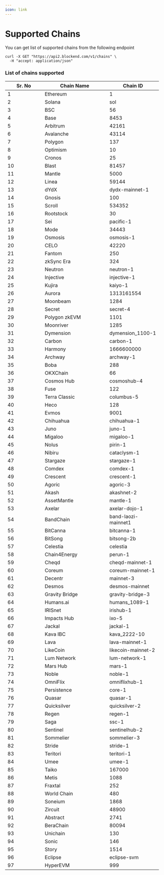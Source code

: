 ```yaml
---
icon: link
---
```


# Supported Chains

You can get list of supported chains from the following endpoint

```
curl -X GET "https://api2.blockend.com/v1/chains" \
  -H "accept: application/json"
```

### List of chains supported

<table><thead><tr><th width="106">Sr. No</th><th width="196">Chain Name</th><th>Chain ID</th></tr></thead><tbody><tr><td>1</td><td>Ethereum</td><td>1</td></tr><tr><td>2</td><td>Solana</td><td>sol</td></tr><tr><td>3</td><td>BSC</td><td>56</td></tr><tr><td>4</td><td>Base</td><td>8453</td></tr><tr><td>5</td><td>Arbitrum</td><td>42161</td></tr><tr><td>6</td><td>Avalanche</td><td>43114</td></tr><tr><td>7</td><td>Polygon</td><td>137</td></tr><tr><td>8</td><td>Optimism</td><td>10</td></tr><tr><td>9</td><td>Cronos</td><td>25</td></tr><tr><td>10</td><td>Blast</td><td>81457</td></tr><tr><td>11</td><td>Mantle</td><td>5000</td></tr><tr><td>12</td><td>Linea</td><td>59144</td></tr><tr><td>13</td><td>dYdX</td><td>dydx-mainnet-1</td></tr><tr><td>14</td><td>Gnosis</td><td>100</td></tr><tr><td>15</td><td>Scroll</td><td>534352</td></tr><tr><td>16</td><td>Rootstock</td><td>30</td></tr><tr><td>17</td><td>Sei</td><td>pacific-1</td></tr><tr><td>18</td><td>Mode</td><td>34443</td></tr><tr><td>19</td><td>Osmosis</td><td>osmosis-1</td></tr><tr><td>20</td><td>CELO</td><td>42220</td></tr><tr><td>21</td><td>Fantom</td><td>250</td></tr><tr><td>22</td><td>zkSync Era</td><td>324</td></tr><tr><td>23</td><td>Neutron</td><td>neutron-1</td></tr><tr><td>24</td><td>Injective</td><td>injective-1</td></tr><tr><td>25</td><td>Kujira</td><td>kaiyo-1</td></tr><tr><td>26</td><td>Aurora</td><td>1313161554</td></tr><tr><td>27</td><td>Moonbeam</td><td>1284</td></tr><tr><td>28</td><td>Secret</td><td>secret-4</td></tr><tr><td>29</td><td>Polygon zkEVM</td><td>1101</td></tr><tr><td>30</td><td>Moonriver</td><td>1285</td></tr><tr><td>31</td><td>Dymension</td><td>dymension_1100-1</td></tr><tr><td>32</td><td>Carbon</td><td>carbon-1</td></tr><tr><td>33</td><td>Harmony</td><td>1666600000</td></tr><tr><td>34</td><td>Archway</td><td>archway-1</td></tr><tr><td>35</td><td>Boba</td><td>288</td></tr><tr><td>36</td><td>OKXChain</td><td>66</td></tr><tr><td>37</td><td>Cosmos Hub</td><td>cosmoshub-4</td></tr><tr><td>38</td><td>Fuse</td><td>122</td></tr><tr><td>39</td><td>Terra Classic</td><td>columbus-5</td></tr><tr><td>40</td><td>Heco</td><td>128</td></tr><tr><td>41</td><td>Evmos</td><td>9001</td></tr><tr><td>42</td><td>Chihuahua</td><td>chihuahua-1</td></tr><tr><td>43</td><td>Juno</td><td>juno-1</td></tr><tr><td>44</td><td>Migaloo</td><td>migaloo-1</td></tr><tr><td>45</td><td>Nolus</td><td>pirin-1</td></tr><tr><td>46</td><td>Nibiru</td><td>cataclysm-1</td></tr><tr><td>47</td><td>Stargaze</td><td>stargaze-1</td></tr><tr><td>48</td><td>Comdex</td><td>comdex-1</td></tr><tr><td>49</td><td>Crescent</td><td>crescent-1</td></tr><tr><td>50</td><td>Agoric</td><td>agoric-3</td></tr><tr><td>51</td><td>Akash</td><td>akashnet-2</td></tr><tr><td>52</td><td>AssetMantle</td><td>mantle-1</td></tr><tr><td>53</td><td>Axelar</td><td>axelar-dojo-1</td></tr><tr><td>54</td><td>BandChain</td><td>band-laozi-mainnet1</td></tr><tr><td>55</td><td>BitCanna</td><td>bitcanna-1</td></tr><tr><td>56</td><td>BitSong</td><td>bitsong-2b</td></tr><tr><td>57</td><td>Celestia</td><td>celestia</td></tr><tr><td>58</td><td>Chain4Energy</td><td>perun-1</td></tr><tr><td>59</td><td>Cheqd</td><td>cheqd-mainnet-1</td></tr><tr><td>60</td><td>Coreum</td><td>coreum-mainnet-1</td></tr><tr><td>61</td><td>Decentr</td><td>mainnet-3</td></tr><tr><td>62</td><td>Desmos</td><td>desmos-mainnet</td></tr><tr><td>63</td><td>Gravity Bridge</td><td>gravity-bridge-3</td></tr><tr><td>64</td><td>Humans.ai</td><td>humans_1089-1</td></tr><tr><td>65</td><td>IRISnet</td><td>irishub-1</td></tr><tr><td>66</td><td>Impacts Hub</td><td>ixo-5</td></tr><tr><td>67</td><td>Jackal</td><td>jackal-1</td></tr><tr><td>68</td><td>Kava IBC</td><td>kava_2222-10</td></tr><tr><td>69</td><td>Lava</td><td>lava-mainnet-1</td></tr><tr><td>70</td><td>LikeCoin</td><td>likecoin-mainnet-2</td></tr><tr><td>71</td><td>Lum Network</td><td>lum-network-1</td></tr><tr><td>72</td><td>Mars Hub</td><td>mars-1</td></tr><tr><td>73</td><td>Noble</td><td>noble-1</td></tr><tr><td>74</td><td>OmniFlix</td><td>omniflixhub-1</td></tr><tr><td>75</td><td>Persistence</td><td>core-1</td></tr><tr><td>76</td><td>Quasar</td><td>quasar-1</td></tr><tr><td>77</td><td>Quicksilver</td><td>quicksilver-2</td></tr><tr><td>78</td><td>Regen</td><td>regen-1</td></tr><tr><td>79</td><td>Saga</td><td>ssc-1</td></tr><tr><td>80</td><td>Sentinel</td><td>sentinelhub-2</td></tr><tr><td>81</td><td>Sommelier</td><td>sommelier-3</td></tr><tr><td>82</td><td>Stride</td><td>stride-1</td></tr><tr><td>83</td><td>Teritori</td><td>teritori-1</td></tr><tr><td>84</td><td>Umee</td><td>umee-1</td></tr><tr><td>85</td><td>Taiko</td><td>167000</td></tr><tr><td>86</td><td>Metis</td><td>1088</td></tr><tr><td>87</td><td>Fraxtal</td><td>252</td></tr><tr><td>88</td><td>World Chain</td><td>480</td></tr><tr><td>89</td><td>Soneium</td><td>1868</td></tr><tr><td>90</td><td>Zircuit</td><td>48900</td></tr><tr><td>91</td><td>Abstract</td><td>2741</td></tr><tr><td>92</td><td>BeraChain</td><td>80094</td></tr><tr><td>93</td><td>Unichain</td><td>130</td></tr><tr><td>94</td><td>Sonic</td><td>146</td></tr><tr><td>95</td><td>Story</td><td>1514</td></tr><tr><td>96</td><td>Eclipse</td><td>eclipse-svm</td></tr><tr><td>97</td><td>HyperEVM</td><td>999</td></tr></tbody></table>

